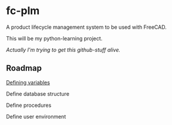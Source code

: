 # fc-plm
A product lifecycle management system to be used with FreeCAD.

This will be my python-learning project.

*Actually I'm trying to get this github-stuff alive.*

## Roadmap
 [Defining variables](https://github.com/ojo42/fc-plm/wiki/Data-necessary-for-PLM)
 
 Define database structure
 
 Define procedures
 
 Define user environment
 
 
